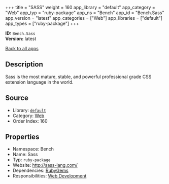 ﻿+++
title = "SASS"
weight = 160
app_library = "default"
app_category = "Web"
app_typ = "ruby-package"
app_ns = "Bench"
app_id = "Bench.Sass"
app_version = "latest"
app_categories = ["Web"]
app_libraries = ["default"]
app_types = ["ruby-package"]
+++

**ID:** `Bench.Sass`  
**Version:** latest  
<!--more-->

[Back to all apps](/apps/)

## Description
Sass is the most mature, stable, and powerful professional grade CSS extension language in the world.

## Source

* Library: [`default`](/app_libraries/default)
* Category: [Web](/app_categories/web)
* Order Index: 160

## Properties

* Namespace: Bench
* Name: Sass
* Typ: `ruby-package`
* Website: <http://sass-lang.com/>
* Dependencies: [RubyGems](/apps/Bench.RubyGems)
* Responsibilities: [Web Development](/apps/Bench.Group.WebDevelopment)

